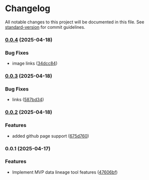 # Changelog

All notable changes to this project will be documented in this file. See [standard-version](https://github.com/conventional-changelog/standard-version) for commit guidelines.

### [0.0.4](https://github.com/nick-young/data-lineage-ui/compare/v0.0.3...v0.0.4) (2025-04-18)


### Bug Fixes

* image links ([34dcc84](https://github.com/nick-young/data-lineage-ui/commit/34dcc84e39a651215d6456ae0ca33cbbfd8c127b))

### [0.0.3](https://github.com/nick-young/data-lineage-ui/compare/v0.0.2...v0.0.3) (2025-04-18)


### Bug Fixes

* links ([587bd34](https://github.com/nick-young/data-lineage-ui/commit/587bd3454c22719535551af95b77bd72c386c302))

### [0.0.2](https://github.com/nick-young/data-lineage-ui/compare/v0.0.1...v0.0.2) (2025-04-18)


### Features

* added github page support ([675d760](https://github.com/nick-young/data-lineage-ui/commit/675d7607419daa84026c2dd0ada3064b8541f6bc))

### 0.0.1 (2025-04-17)


### Features

* Implement MVP data lineage tool features ([47606bf](https://github.com/nick-young/data-lineage-ui/commit/47606bf35e4573842589575058fa6e75b0870d23))
